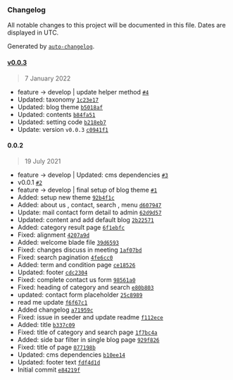 ### Changelog

All notable changes to this project will be documented in this file. Dates are displayed in UTC.

Generated by [`auto-changelog`](https://github.com/CookPete/auto-changelog).

#### [v0.0.3](https://github.com/webreinvent/vaahcms-theme-bulma/compare/0.0.2...v0.0.3)

> 7 January 2022

- feature -&gt; develop | update helper method [`#4`](https://github.com/webreinvent/vaahcms-theme-bulma/pull/4)
- Updated: taxonomy [`1c23e17`](https://github.com/webreinvent/vaahcms-theme-bulma/commit/1c23e1768c4af95d14b559038bc75b7cf919ac8e)
- Updated: blog theme  [`b5018af`](https://github.com/webreinvent/vaahcms-theme-bulma/commit/b5018afcdebe4fe6ec767a4ccfc7793f40f161e1)
- Updated: contents [`b84fa51`](https://github.com/webreinvent/vaahcms-theme-bulma/commit/b84fa51b156400b0ea802f1354c81ff37052a1da)
- Updated: setting code [`b218eb7`](https://github.com/webreinvent/vaahcms-theme-bulma/commit/b218eb76c77ba6577b2658ba8e6c19c4d655efbc)
- Update: version `v0.0.3` [`c0941f1`](https://github.com/webreinvent/vaahcms-theme-bulma/commit/c0941f1526df8eba7d6f63eeaf5460c429095ec5)

#### 0.0.2

> 19 July 2021

- feature -&gt; develop | Updated: cms dependencies [`#3`](https://github.com/webreinvent/vaahcms-theme-bulma/pull/3)
- v0.0.1 [`#2`](https://github.com/webreinvent/vaahcms-theme-bulma/pull/2)
- feature -&gt; develop | final setup of blog theme [`#1`](https://github.com/webreinvent/vaahcms-theme-bulma/pull/1)
- Added: setup new theme [`92b4f1c`](https://github.com/webreinvent/vaahcms-theme-bulma/commit/92b4f1c2f56dd8f0a7c565d73b09e5935eb5a3ba)
- Added: about us , contact, search , menu  [`d607947`](https://github.com/webreinvent/vaahcms-theme-bulma/commit/d60794753e784710b02938878b09a2c35f856139)
- Update: mail contact form detail to admin [`62d9d57`](https://github.com/webreinvent/vaahcms-theme-bulma/commit/62d9d572395c8975c19fcdf2ace8c88883a9a8cb)
- Updated: content and add default blog [`2b22571`](https://github.com/webreinvent/vaahcms-theme-bulma/commit/2b22571afeb0fb7c1adf649f33c18564ab41d60c)
- Added: category result page [`6f1ebfc`](https://github.com/webreinvent/vaahcms-theme-bulma/commit/6f1ebfc92b929390d8378b90da310a12d2ee50ee)
- Fixed: alignment  [`4207a9d`](https://github.com/webreinvent/vaahcms-theme-bulma/commit/4207a9dcb2e95c32fae3a61beec191f33f713a93)
- Added: welcome blade file [`39d6593`](https://github.com/webreinvent/vaahcms-theme-bulma/commit/39d6593c06a2c5bd96309812a77446aeaa6c066c)
- Fixed: changes discuss in meeting [`1af07bd`](https://github.com/webreinvent/vaahcms-theme-bulma/commit/1af07bdb24cd5ab307134b2d9c48873cdd49adc0)
- Fixed: search pagination [`4fe6cc0`](https://github.com/webreinvent/vaahcms-theme-bulma/commit/4fe6cc041c3e496c81e8d3a142627457e7ac44b7)
- Added: term and condition page  [`ce18526`](https://github.com/webreinvent/vaahcms-theme-bulma/commit/ce18526ef9955deafa2cf06454bbe010fe27fc20)
- Updated: footer  [`cdc2304`](https://github.com/webreinvent/vaahcms-theme-bulma/commit/cdc2304de3d27c4d4486028fb337ed61d16db672)
- Fixed: complete contact us form [`98561a0`](https://github.com/webreinvent/vaahcms-theme-bulma/commit/98561a0043e169676d2bf1340ac364847da706d1)
- Fixed: heading of category and search [`e80b803`](https://github.com/webreinvent/vaahcms-theme-bulma/commit/e80b80393f9936b9a2e6113632799cf9dae70835)
- updated: contact form placeholder [`25c8989`](https://github.com/webreinvent/vaahcms-theme-bulma/commit/25c898908139ea3ab8a66782c2a759aae2c96455)
- read me update  [`f6f67c1`](https://github.com/webreinvent/vaahcms-theme-bulma/commit/f6f67c1cfe789878a304edd3cb0fd0ae8473ffc9)
- Added changelog [`a71959c`](https://github.com/webreinvent/vaahcms-theme-bulma/commit/a71959c3aec3e0866ffa02079cd65b69f910a893)
- Fixed: issue in seeder and update readme [`f112ece`](https://github.com/webreinvent/vaahcms-theme-bulma/commit/f112ece350e6927f87f325ee297e098a3db6130b)
- Added: title [`b337c09`](https://github.com/webreinvent/vaahcms-theme-bulma/commit/b337c095f4127bc8aa1468cc0177ae96b375d915)
- Fixed: title of category and search page [`1f7bc4a`](https://github.com/webreinvent/vaahcms-theme-bulma/commit/1f7bc4a4ab8f7d71398b1c2c8bfe7bc8a596075f)
- Added: side bar filter in single blog page [`929f826`](https://github.com/webreinvent/vaahcms-theme-bulma/commit/929f82697e0b0dc761dd596abc9705f105fb4789)
- Fixed: title of page [`077198b`](https://github.com/webreinvent/vaahcms-theme-bulma/commit/077198b8d418a0630a2e2e2bd49f9665311cd91d)
- Updated: cms dependencies [`b10ee14`](https://github.com/webreinvent/vaahcms-theme-bulma/commit/b10ee14e8beb50121e63097134f15a66abce92dd)
- Updated: footer text [`fdf4d1d`](https://github.com/webreinvent/vaahcms-theme-bulma/commit/fdf4d1df2882023072494833a6d697b2a5eef17a)
- Initial commit [`e84219f`](https://github.com/webreinvent/vaahcms-theme-bulma/commit/e84219f17090810e6b9b2f4ffd2541b503556691)
